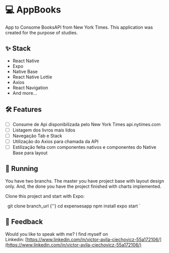 # ****💻 AppBooks****

App to Consome BooksAPI from New York Times. This application was created for the purpose of studies.

## ****✨ Stack****

- React Native
- Expo
- Native Base
- React Native Lottie
- Axios
- React Navigation
- And more...

## **🛠️ Features**

- [ ]  Consume de Api disponibilizada pelo New York Times api.nytimes.com
- [ ]  Listagem dos livros mais lidos 
- [ ]  Navegação Tab e Stack
- [ ]  Utilização do Axios para chamada da API
- [ ]  Estilização feita com componentes nativos e componentes do Native Base para layout

## 🔧 ****Running****

You have two branchs. The master you have project base with layout design only. And, the done you have the project finished with charts implemented.

Clone this project and start with Expo:

`
 `git clone branch_url {''}
  cd expensesapp
  npm install
  expo start
`

## ****📄 Feedback****

Would you like to speak with me? I find myself on Linkedin: [https://www.linkedin.com/in/victor-avila-ciechovicz-55a172106/](https://www.linkedin.com/in/victor-avila-ciechovicz-55a172106/)
